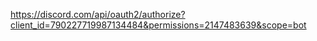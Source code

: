 https://discord.com/api/oauth2/authorize?client_id=790227719987134484&permissions=2147483639&scope=bot
